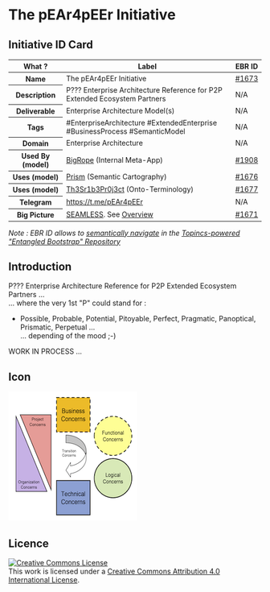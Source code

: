 The pEAr4pEEr Initiative
==

Initiative ID Card
-
<table>
    <thead>
        <tr>
            <th>What ?</th>
            <th>Label</th>
            <th>EBR ID</th>
        </tr>
    </thead>
    <tbody>
        <tr>
            <th>Name</th>
            <td>The pEAr4pEEr Initiative</td>
            <td><a href="https://www.topincs.com/EntangledBootstrap/1673">#1673</a></td>
        </tr>
        <tr>
            <th>Description</th>
            <td>P??? Enterprise Architecture Reference for P2P Extended Ecosystem Partners</td>
            <td>N/A</td>
        </tr>
        <tr>
            <th>Deliverable</th>
            <td>Enterprise Architecture Model(s)</td>
            <td>N/A</td>
        </tr>
        <tr>
            <th>Tags</th>
            <td>#EnterpriseArchitecture #ExtendedEnterprise #BusinessProcess #SemanticModel</td>
            <td>N/A</td>
        </tr>
        <tr>
            <th>Domain</th>
            <td>Enterprise Architecture</td>
            <td>N/A</td>
        </tr>
        <tr>
            <th>Used By (model) </th>
            <td><a href="https://github.com/iPlumb3r/BigRope">BigRope</a> (Internal Meta-App)</td>
            <td><a href="https://www.topincs.com/EntangledBootstrap/1908">#1908</a></td>
        </tr>
        <tr>
            <th>Uses (model)</th>
            <td><a href="https://github.com/iPlumb3r/Prism">Prism</a> (Semantic Cartography)</td>
            <td><a href="https://www.topincs.com/EntangledBootstrap/1676">#1676</a></td>
        </tr>
        <tr>
            <th>Uses (model)</th>
            <td><a href="https://github.com/iPlumb3r/Th3Sr1b3Pr0j3ct">Th3Sr1b3Pr0j3ct</a> (Onto-Terminology)</td>
            <td><a href="https://www.topincs.com/EntangledBootstrap/1677">#1677</a></td>
        </tr>
        <tr>
            <th>Telegram</th>
            <td><a href="https://t.me/pEAr4pEEr">https://t.me/pEAr4pEEr</a></td>
            <td>N/A</td>
        </tr>
        <tr>
            <th>Big Picture</th>
            <td><a href="https://github.com/iPlumb3r/BigPicture">SEAMLESS</a>. See <a href="http://hubject.net/iPlumb3r/GitHub/BigPicture.html">Overview</a></td>
            <td><a href="https://www.topincs.com/EntangledBootstrap/1671">#1671</a></td>
        </tr>
    </tbody>
</table>

_Note : EBR ID allows to <a href="https://github.com/iPlumb3r/BigPicture/blob/master/HowTo/Navigate_EN.md">semantically navigate</a> in the <a href="https://www.topincs.com/EntangledBootstrap/">Topincs-powered "Entangled Bootstrap" Repository</a>_

Introduction
-

P??? Enterprise Architecture Reference for P2P Extended Ecosystem Partners ...   
... where the very 1st "P" could stand for : 
* Possible, Probable, Potential, Pitoyable, Perfect, Pragmatic, Panoptical, Prismatic, Perpetual ...   
... depending of the mood ;-)

WORK IN PROCESS ...

Icon
-
![Icon](https://github.com/iPlumb3r/pEAr4pEEr/blob/master/images/icon%40pEAr4pEEr.png)

Licence 
-
<a rel="license" href="http://creativecommons.org/licenses/by/4.0/"><img alt="Creative Commons License" style="border-width:0" src="https://i.creativecommons.org/l/by/4.0/88x31.png" /></a><br />This work is licensed under a <a rel="license" href="http://creativecommons.org/licenses/by/4.0/">Creative Commons Attribution 4.0 International License</a>.
